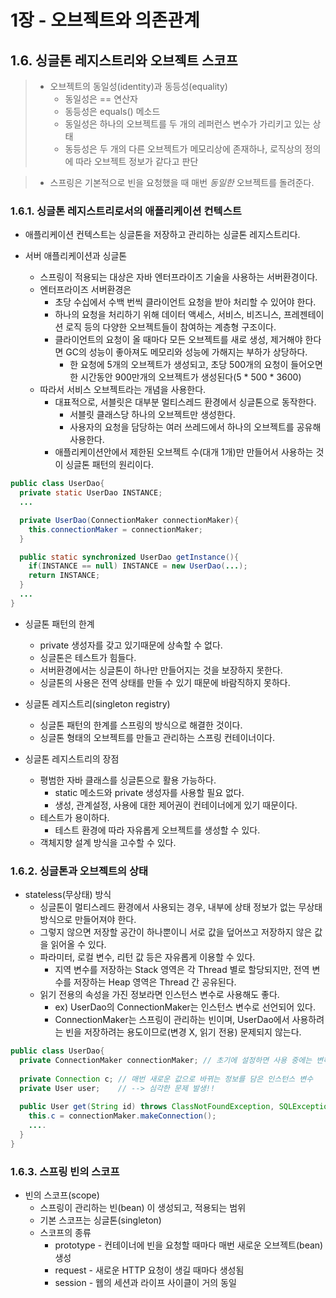 # 1장 - 오브젝트와 의존관계

## 1.6. 싱글톤 레지스트리와 오브젝트 스코프

> * 오브젝트의 동일성(identity)과 동등성(equality)
>   * 동일성은 == 연산자
>   * 동등성은 equals() 메소드
>   * 동일성은 하나의 오브젝트를 두 개의 레퍼런스 변수가 가리키고 있는 상태
>   * 동등성은 두 개의 다른 오브젝트가 메모리상에 존재하나, 로직상의 정의에 따라 오브젝트 정보가 같다고 판단

> * 스프링은 기본적으로 빈을 요청했을 때 매번 *동일한* 오브젝트를 돌려준다.

### 1.6.1. 싱글톤 레지스트리로서의 애플리케이션 컨텍스트

* 애플리케이션 컨텍스트는 싱글톤을 저장하고 관리하는 싱글톤 레지스트리다.

* 서버 애플리케이션과 싱글톤
  * 스프링이 적용되는 대상은 자바 엔터프라이즈 기술을 사용하는 서버환경이다.
  * 엔터프라이즈 서버환경은 
    * 초당 수십에서 수백 번씩 클라이언트 요청을 받아 처리할 수 있어야 한다.
    * 하나의 요청을 처리하기 위해 데이터 액세스, 서비스, 비즈니스, 프레젠테이션 로직 등의 다양한 오브젝트들이 참여하는 계층형 구조이다.
    * 클라이언트의 요청이 올 때마다 모든 오브젝트를 새로 생성, 제거해야 한다면 GC의 성능이 좋아져도 메모리와 성능에 가해지는 부하가 상당하다.  
      * 한 요청에 5개의 오브젝트가 생성되고, 초당 500개의 요청이 들어오면 한 시간동안 900만개의 오브젝트가 생성된다(5 * 500 * 3600)
  * 따라서 서비스 오브젝트라는 개념을 사용한다.
    * 대표적으로, 서블릿은 대부분 멀티스레드 환경에서 싱글톤으로 동작한다.
      * 서블릿 클래스당 하나의 오브젝트만 생성한다.
      * 사용자의 요청을 담당하는 여러 쓰레드에서 하나의 오브젝트를 공유해 사용한다.
    * 애플리케이션안에서 제한된 오브젝트 수(대개 1개)만 만들어서 사용하는 것이 싱글톤 패턴의 원리이다.

 ```java
 public class UserDao{
   private static UserDao INSTANCE;
   ...

   private UserDao(ConnectionMaker connectionMaker){
     this.connectionMaker = connectionMaker;
   }

   public static synchronized UserDao getInstance(){
     if(INSTANCE == null) INSTANCE = new UserDao(...);
     return INSTANCE;
   }
   ...
 }
 ```
* 싱글톤 패턴의 한계
  * private 생성자를 갖고 있기때문에 상속할 수 없다.
  * 싱글톤은 테스트가 힘들다.
  * 서버환경에서는 싱글톤이 하나만 만들어지는 것을 보장하지 못한다.
  * 싱글톤의 사용은 전역 상태를 만들 수 있기 때문에 바람직하지 못하다. 
  
* 싱글톤 레지스트리(singleton registry)
  * 싱글톤 패턴의 한계를 스프링의 방식으로 해결한 것이다.
  * 싱글톤 형태의 오브젝트를 만들고 관리하는 스프링 컨테이너이다.
    
* 싱글톤 레지스트리의 장점
  * 평범한 자바 클래스를 싱글톤으로 활용 가능하다.
    * static 메소드와 private 생성자를 사용할 필요 없다.
    * 생성, 관계설정, 사용에 대한 제어권이 컨테이너에게 있기 때문이다.
  * 테스트가 용이하다.
    * 테스트 환경에 따라 자유롭게 오브젝트를 생성할 수 있다.
  * 객체지향 설계 방식을 고수할 수 있다.
    
### 1.6.2. 싱글톤과 오브젝트의 상태

* stateless(무상태) 방식
  * 싱글톤이 멀티스레드 환경에서 사용되는 경우, 내부에 상태 정보가 없는 무상태 방식으로 만들어져야 한다.
  * 그렇지 않으면 저장할 공간이 하나뿐이니 서로 값을 덮어쓰고 저장하지 않은 값을 읽어올 수 있다.
  * 파라미터, 로컬 변수, 리턴 값 등은 자유롭게 이용할 수 있다.
    * 지역 변수를 저장하는 Stack 영역은 각 Thread 별로 할당되지만, 전역 변수를 저장하는 Heap 영역은 Thread 간 공유된다. 
  * 읽기 전용의 속성을 가진 정보라면 인스턴스 변수로 사용해도 좋다.
    * ex) UserDao의 ConnectionMaker는 인스턴스 변수로 선언되어 있다.
    * ConnectionMaker는 스프링이 관리하는 빈이며, UserDao에서 사용하려는 빈을 저장하려는 용도이므로(변경 X, 읽기 전용) 문제되지 않는다.
    
 ```java
 public class UserDao{
   private ConnectionMaker connectionMaker; // 초기에 설정하면 사용 중에는 변하지 않는 읽기전용이므로 사용 가능
   
   private Connection c; // 매번 새로운 값으로 바뀌는 정보를 담은 인스턴스 변수
   private User user;    // --> 심각한 문제 발생!!
   
   public User get(String id) throws ClassNotFoundException, SQLException{
     this.c = connectionMaker.makeConnection();
     ....
   }
 }  
 ```

### 1.6.3. 스프링 빈의 스코프

* 빈의 스코프(scope)
  * 스프링이 관리하는 빈(bean) 이 생성되고, 적용되는 범위
  * 기본 스코프는 싱글톤(singleton)
  * 스코프의 종류
    * prototype - 컨테이너에 빈을 요청할 때마다 매번 새로운 오브젝트(bean) 생성
    * request - 새로운 HTTP 요청이 생길 때마다 생성됨
    * session - 웹의 세션과 라이프 사이클이 거의 동일